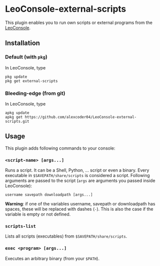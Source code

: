
# LeoConsole-external-scripts

This plugin enables you to run own scripts or external programs from the
[LeoConsole](https://github.com/BoettcherDasOriginal/LeoConsole).

## Installation

### Default (with `pkg`)

In LeoConsole, type

```
pkg update
pkg get external-scripts
```

### Bleeding-edge (from git)

In LeoConsole, type

```
apkg update
apkg get https://github.com/alexcoder04/LeoConsole-external-scripts.git
```

## Usage

This plugin adds following commands to your console:

### `<script-name> [args...]`

Runs a script. It can be a Shell, Python, ... script or even a binary. Every
executable in `$SAVEPATH/share/scripts` is considered a script. Following arguments
are passed to the script (`args` are arguments you passed inside LeoConsole):

```text
username savepath downloadpath [args...]
```

**Warning**: if one of the variables username, savepath or downloadpath has
spaces, these will be replaced with dashes (`-`). This is also the case if the
variable is empty or not defined.

### `scripts-list`

Lists all scripts (executables) from `$SAVEPATH/share/scripts`.

### `exec <program> [args...]`

Executes an arbitrary binary (from your `$PATH`).

